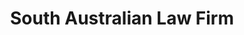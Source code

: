---
layout: base__homepage
title: South Australian Law Firm
permalink: /
regenerate: true
hero_options: is-home
hero_slides:
  - title: Hero 1
    image: /assets/video/video-1.jpg
    video:
      - /assets/video/video-1.webm
      - /assets/video/video-1.mp4

    #youtube_id: ScMzIvxBSi4

lead: |
  Providing over 50 years of legal service to tens of thousands of South Australians.
---